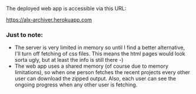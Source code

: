 The deployed web app is accessible via this URL:

https://alx-archiver.herokuapp.com


### Just to note:
- The server is very limited in memory so until I find a better alternative, I'll turn off fetching of css files. This means the html pages would look sorta ugly, but at least the info is still there -)
- The web app uses a shared memory (of course due to memory limitations), so when one person fetches the recent projects every other user can download the zipped output. Also, each user can see the ongoing progress when any other user is fetching.
